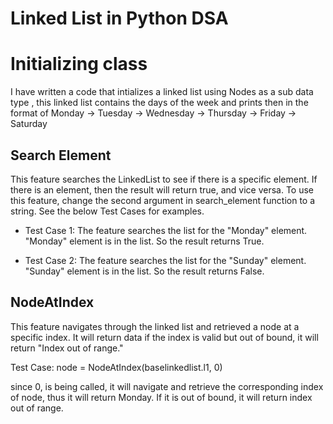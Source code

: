 # Linked List in Python DSA

# Initializing class

I have written a code that intializes a linked list using Nodes as a sub data type , this linked list contains the days of the week and prints then in the format of Monday -> Tuesday -> Wednesday -> Thursday -> Friday -> Saturday


## Search Element

This feature searches the LinkedList to see if there is a specific element. If there is an element, then the result will return true, and vice versa. To use this feature, change the second argument in search_element function to a string. See the below Test Cases for examples.

* Test Case 1:
The feature searches the list for the "Monday" element.
"Monday" element is in the list.
So the result returns True.

* Test Case 2:
The feature searches the list for the "Sunday" element.
"Sunday" element is in the list.
So the result returns False.

## NodeAtIndex

This feature navigates through the linked list and retrieved a node at a specific index. It will return data if the index is valid but out of bound, it will return "Index out of range."

Test Case: node = NodeAtIndex(baselinkedlist.l1, 0)

since 0, is being called, it will navigate and retrieve the corresponding index of node, thus it will return Monday. If it is out of bound, it will return index out of range. 
